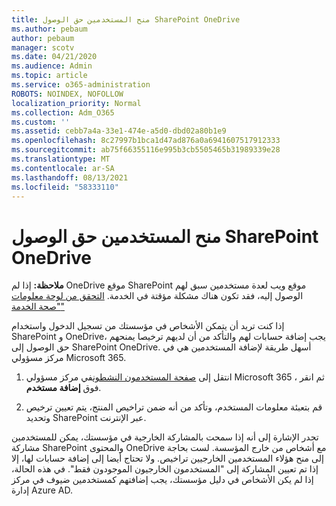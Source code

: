 ```yaml
---
title: منح المستخدمين حق الوصول SharePoint OneDrive
ms.author: pebaum
author: pebaum
manager: scotv
ms.date: 04/21/2020
ms.audience: Admin
ms.topic: article
ms.service: o365-administration
ROBOTS: NOINDEX, NOFOLLOW
localization_priority: Normal
ms.collection: Adm_O365
ms.custom: ''
ms.assetid: cebb7a4a-33e1-474e-a5d0-dbd02a80b1e9
ms.openlocfilehash: 8c27997b1bca1d47ad876a0a6941607517912333
ms.sourcegitcommit: ab75f66355116e995b3cb5505465b31989339e28
ms.translationtype: MT
ms.contentlocale: ar-SA
ms.lasthandoff: 08/13/2021
ms.locfileid: "58333110"
---
```

# <a name="give-users-access-to-sharepoint-and-onedrive"></a>منح المستخدمين حق الوصول SharePoint OneDrive

**ملاحظة:** إذا لم OneDrive موقع SharePoint موقع ويب لعدة مستخدمين سبق لهم الوصول إليه، فقد تكون هناك مشكلة مؤقتة في الخدمة. [التحقق من لوحة معلومات "صحة الخدمة"](https://portal.office.com/adminportal/home#/servicehealth)
  
إذا كنت تريد أن يتمكن الأشخاص في مؤسستك من تسجيل الدخول واستخدام SharePoint و OneDrive، يجب إضافة حسابات لهم والتأكد من أن لديهم ترخيصا يمنحهم حق الوصول إلى SharePoint OneDrive. أسهل طريقة لإضافة المستخدمين هي في مركز مسؤولي Microsoft 365.
  
1. انتقل إلى [صفحة المستخدمون النشطون](https://portal.office.com/adminportal/home#/users)في مركز مسؤولي Microsoft 365 ، ثم انقر فوق **إضافة مستخدم**.
    
2. قم بتعبئة معلومات المستخدم، وتأكد من أنه ضمن تراخيص المنتج، يتم تعيين ترخيص وتحديد SharePoint عبر الإنترنت.  
    
تجدر الإشارة إلى أنه إذا سمحت بالمشاركة الخارجية في مؤسستك، يمكن للمستخدمين مشاركة SharePoint والمحتوى OneDrive مع أشخاص من خارج المؤسسة. لست بحاجة إلى منح هؤلاء المستخدمين الخارجيين تراخيص. ولا تحتاج أيضا إلى إضافة حسابات لها، إلا إذا تم تعيين المشاركة إلى "المستخدمون الخارجيون الموجودون فقط". في هذه الحالة، إذا لم يكن الأشخاص في دليل مؤسستك، يجب إضافتهم كمستخدمين ضيوف في مركز إدارة Azure AD.
  

